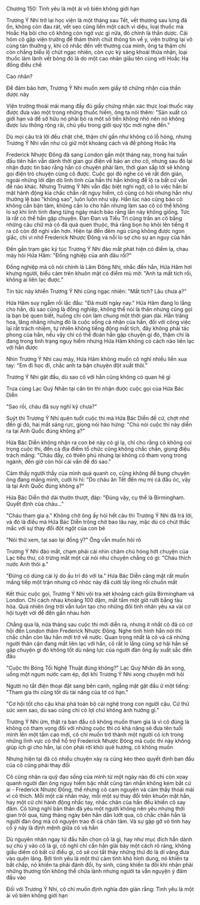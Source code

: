 




Chương 150: Tình yêu là một ải vô biên không giới hạn

Trương Ý Nhi trở lại học viện là một tháng sau Tết, vết thương sau lưng đã ổn, không còn đau rát, vết sẹo cũng liền một cách vi diệu, loại thuốc mà Hoắc Hạ bôi cho cô không còn ngờ vực gì nữa, đó chính là thần dược. Cái hôm cô gặp viện trưởng để thám thính chút thông tin về y, viện trưởng lại vô cùng tán thưởng y, khi cô nhắc đến vết thương của mình, ông ta thậm chí còn chẳng biểu lộ chút ngạc nhiên, còn cực kỳ sảng khoái thừa nhận, loại thuốc làm lành vết bỏng đó là do một cao nhân giấu tên cùng với Hoắc Hạ đồng điều chế

Cao nhân?

Để đảm bảo hơn, Trương Ý Nhi muốn xem giấy tờ chứng nhận của thần dược này

Viện trưởng thoải mái mang đầy đủ giấy chứng nhận xác thực loại thuốc này được đưa vào một trong những thuốc hiếm, ông ta nói thêm: "Sản xuất có giới hạn và để sở hữu nó phải bỏ ra một số tiền không nhỏ nên nó không được lưu thông rộng rãi, chủ yếu trong giới quý tộc mới nghe đến."

Dù mọi câu trả lời đều chặt chẽ, thậm chí gần như không có lỗ hỏng, nhưng Trương Ý Nhi vẫn như cũ giữ một khoảng cách và đề phòng Hoắc Hạ

Frederick Nhược Đông đã sang London gần một tháng nay, trong hai tuần đầu tiên hắn vẫn dành thời gian gọi điện về báo an cho cô, nhưng sau đó lại nhận được tin báo rằng hắn có chuyện phải làm, thời gian sắp tới sẽ không gọi điện trò chuyện cùng cô được. Cuộc gọi đó nghe có vẻ rất đơn giản, ngoài những lời dặn dò linh tinh của hắn thì hắn không để lộ ra bất cứ vấn đề nào khác. Nhưng Trương Ý Nhi vẫn đặc biệt nghi ngờ, cô lo việc hắn bí mật hành động kia chắc chắn rất nguy hiểm, cô cũng có hỏi nhưng hắn như thường lệ bảo "không sao", luôn luôn như vậy. Hắn lúc nào cũng bảo cô không cần bận tâm, không cần lo cho hắn nhưng làm sao cô có thể không lo sợ khi linh tính đang từng ngày mách bảo rằng lần này không giống. Tức là rất có thể hắn gặp chuyện. Đan Đan và Tiểu Trì cũng trấn an cô bằng những câu chữ mà cô đã quá quen thuộc, thà rằng bọn họ khỏi lên tiếng ít ra cô còn đỡ nghi vấn hơn. Hiện tại đến đêm ngủ cũng không được ngon giấc, chỉ vì nhớ Frederick Nhược Đông và nỗi lo sợ cho sự an nguy của hắn

Đến gần trạm gác ký túc Trương Ý Nhi đảo mắt phát hiện có điểm lạ, chau mày hỏi Hứa Hâm: "Đồng nghiệp của anh đâu rồi?"


Đồng nghiệp mà cô nói chính là Lâm Đông Nhị, nhắc đến hắn, Hứa Hâm hơi khựng người, biểu cảm trên khuôn mặt có điểm mù mờ: "Anh ta mất tích rồi, không ai liên lạc được."

Tin tức này khiến Trương Ý Nhi cũng ngạc nhiên: "Mất tích? Lâu chưa ạ?"

Hứa Hâm suy ngẫm rồi lắc đầu: "Đã mười ngày nay." Hứa Hâm đang lo lắng cho hắn, dù sao cũng là đồng nghiệp, không thể nói là thân nhưng cũng gọi là bạn bè quen biết, huống chi còn làm chung một thời gian dài. Hắn trăng hoa, lăng nhăng nhưng đó là cuộc sống cá nhân của hắn, đối với công việc lại rất trách nhiệm, tự nhiên không tiếng động mất tích, đây không phải tác phong của hắn, nếu vậy chỉ có thể đoán hắn gặp chuyện gì đó, thậm chí là đang trong tình trạng nguy hiểm nhưng Hứa Hâm không có cách nào liên lạc với hắn được

Nhìn Trương Ý Nhi cau mày, Hứa Hâm không muốn cô nghĩ nhiều liền xua tay: "Em đi học đi, chắc anh ta bận chuyện đột xuất thôi."

Trương Ý Nhi gật đầu, dù sao cô với hắn cũng không có quan hệ gì

Trưa cùng Lạc Quý Nhân tại căn tin thì nhận được cuộc gọi của Hứa Bác Diễn

"Sao rồi, cháu đã suy nghĩ kỹ chưa?"

Suýt thì Trương Ý Nhi quên tuốt cuộc thi mà Hứa Bác Diễn đề cử, chợt nhớ đến gì đó, hai mắt sáng rực, giọng nói hào hứng: "Chú nói cuộc thi này diễn ra tại Anh Quốc đúng không ạ?"

Hứa Bác Diễn không nhận ra con bé này có gì lạ, chỉ cho rằng cô không coi trọng cuộc thi, đến cả địa điểm tổ chức cũng không chắc chắn, giọng điệu trách mắng: "Cháu đấy, có thiên phú nhưng lại không có tham vọng trong ngành, đến giờ còn hỏi cái vấn đề đó sao."


Cảm thấy người thầy của mình quá quanh co, cũng không để bụng chuyện ông đang mắng mình, cười hì hì: "Do cháu ăn Tết đến mụ mị cả đầu óc, vậy là tại Anh Quốc đúng không ạ?"

Hứa Bác Diễn thở dài thườn thượt, đáp: "Đúng vậy, cụ thể là Birmingham. Quyết định của cháu..."

"Cháu tham gia ạ." Không chờ ông ấy hỏi hết câu thì Trương Ý Nhi đã trả lời, và đó là điều mà Hứa Bác Diễn trông chờ bao lâu nay, mặc dù có chút thắc mắc với sự thay đổi đột ngột của con bé

"Nói thử xem, tại sao lại đồng ý?" Ông vẫn muốn hỏi rõ

Trương Ý Nhi đảo mắt, chạm phải cái nhìn chăm chú hóng hớt chuyện của Lạc tiểu thư, cô trừng mắt một cái nói như chuyện chẳng có gì: "Cháu thích nước Anh thôi ạ."

"Đừng có dùng cái lý do ấu trĩ đó với ta." Hứa Bác Diễn căng mặt rất muốn mắng tiếp một trận nhưng cô nhóc này đã cười lấy lòng rồi chuồn mất

Kết thúc cuộc gọi, Trương Ý Nhi vội tra xét khoảng cách giữa Birmingham và London. Chỉ cách nhau khoảng 100 dặm, mất tầm một giờ rưỡi bằng tàu hỏa. Quả nhiên ông trời vẫn luôn tạo cho những đôi tình nhân yêu xa vài cơ hội tuyệt vời để đến gần nhau hơn

Chẳng qua là, nửa tháng sau cuộc thi mới diễn ra, nhưng ít nhất cô đã có cơ hội đến London thăm Frederick Nhược Đông. Nghe tình hình hắn nói thì chắc chắn còn lâu hắn mới trở về nước. Quan trọng nhất là cô và cả những người thân cận đang mất liên lạc với hắn, cô rất lo lắng cũng sợ hãi hắn sẽ gặp chuyện gì đó không tốt dù năng lực của người đàn ông ấy xuất sắc đến đâu

"Cuộc thi Bóng Tối Nghệ Thuật đúng không?" Lạc Quý Nhân đã ăn xong, uống một ngụm nước cam ép, đợi khi Trương Ý Nhi xong chuyện mới hỏi


Người nọ tắt điện thoại đặt sang bên cạnh, ngẩng mặt gật đầu ừ một tiếng: "Tham gia thi cũng tốt dù tài năng của tớ có hạn."

"Cơ hội tốt cho cậu khai phá toàn bộ cái nghệ trong con người cậu. Cứ thử sức xem sao, dù sao cũng chỉ có lợi chứ không ảnh hưởng gì."

Trương Ý Nhi ừm, thật ra ban đầu cô không muốn tham gia là vì cô đúng là không có tham vọng đối với những cuộc thi có khả năng sẽ đưa tên tuổi mình lên một tầm cao mới, cô chỉ muốn trở thành một người có ích trong những lĩnh vực có thể hỗ trợ Frederick Nhược Đông mà cuộc thi này không giúp ích gì cho hắn, lại còn phải rời khỏi quê hương, cô không muốn

Nhưng hiện tại đã có nhiều chuyện xảy ra cũng kéo theo quyết định ban đầu của cô cũng phải thay đổi

Cô cũng nhận ra quỹ đạo sống của mình từ một ngày nào đó chỉ còn xoay quanh người đàn ông nguy hiểm bậc nhất cũng tàn nhẫn không kém bất cứ ai - Frederick Nhược Đông, thế nhưng cô cam nguyện và cảm thấy thoải mái vì cô thích. Mỗi một cái nhăn mày, mỗi một sự thay đổi trên khuôn mặt hắn, hay một cử chỉ hành động nhấc tay, nhấc chân của hắn đều khiến cô say đắm. Cô từng nghĩ bản thân đã yêu một người không nên yêu nhưng thời gian trôi qua, từng tháng ngày bên hắn dần lướt qua, cô chắc chắn hắn là người đàn ông mà cô nguyện trao đi cả chân tâm. Và sự gặp gỡ vô tình hay cố ý này là định mệnh giữa cô và hắn

Dù nguyên nhân ngay từ đầu hắn chọn cô là gì, hay như mục đích hắn dành sự chú ý vào cô là gì, cô nghĩ chỉ cần hắn giải bày một cách rõ ràng, không giấu diếm cô bất cứ điều gì, cô sẽ coi tất thảy những thứ đó là dĩ vãng đưa vào quên lãng. Bởi tình yêu là một thứ cảm tình khó hình dung, nó khiến ta bất chấp, nó khiến ta phải đánh đổi, hy sinh, cũng khiến ta đôi khi nhận phải những thương tổn không thể chữa lành nhưng người ta vẫn nguyện ý đâm đầu vào

Đối với Trương Ý Nhi, cô chỉ muốn định nghĩa đơn giản rằng: Tình yêu là một ải vô biên không giới hạn




